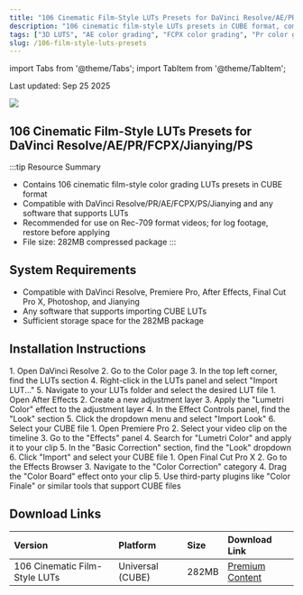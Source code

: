 ```yaml
---
title: "106 Cinematic Film-Style LUTs Presets for DaVinci Resolve/AE/PR/FCPX/Jianying/PS"
description: "106 cinematic film-style LUTs presets in CUBE format, compatible with DaVinci Resolve, Premiere Pro, After Effects, Final Cut Pro X, Photoshop, and Jianying. Perfect for achieving professional film looks on your videos."
tags: ["3D LUTS", "AE color grading", "FCPX color grading", "Pr color grading", "Jianying", "film color grading", "film stock color grading", "video color grading", "color grading presets", "DaVinci color grading"]
slug: /106-film-style-luts-presets
---
```

import Tabs from '@theme/Tabs';
import TabItem from '@theme/TabItem';

Last updated: Sep 25 2025

![](https://www.gfxcamp.com/wp-content/uploads/2025/09/Film-Stock-Film-inspired-LUTs.jpg)

## 106 Cinematic Film-Style LUTs Presets for DaVinci Resolve/AE/PR/FCPX/Jianying/PS

:::tip Resource Summary
- Contains 106 cinematic film-style color grading LUTs presets in CUBE format
- Compatible with DaVinci Resolve/PR/AE/FCPX/PS/Jianying and any software that supports LUTs
- Recommended for use on Rec-709 format videos; for log footage, restore before applying
- File size: 282MB compressed package
:::

## System Requirements

- Compatible with DaVinci Resolve, Premiere Pro, After Effects, Final Cut Pro X, Photoshop, and Jianying
- Any software that supports importing CUBE LUTs
- Sufficient storage space for the 282MB package

## Installation Instructions

<Tabs>
<TabItem value="davinci" label="DaVinci Resolve">
1. Open DaVinci Resolve
2. Go to the Color page
3. In the top left corner, find the LUTs section
4. Right-click in the LUTs panel and select "Import LUT..."
5. Navigate to your LUTs folder and select the desired LUT file
</TabItem>
<TabItem value="ae" label="After Effects">
1. Open After Effects
2. Create a new adjustment layer
3. Apply the "Lumetri Color" effect to the adjustment layer
4. In the Effect Controls panel, find the "Look" section
5. Click the dropdown menu and select "Import Look"
6. Select your CUBE file
</TabItem>
<TabItem value="pr" label="Premiere Pro">
1. Open Premiere Pro
2. Select your video clip on the timeline
3. Go to the "Effects" panel
4. Search for "Lumetri Color" and apply it to your clip
5. In the "Basic Correction" section, find the "Look" dropdown
6. Click "Import" and select your CUBE file
</TabItem>
<TabItem value="fcpx" label="Final Cut Pro X">
1. Open Final Cut Pro X
2. Go to the Effects Browser
3. Navigate to the "Color Correction" category
4. Drag the "Color Board" effect onto your clip
5. Use third-party plugins like "Color Finale" or similar tools that support CUBE files
</TabItem>
</Tabs>

## Download Links

| Version | Platform | Size | Download Link |
| :--- | :--- | :--- | :--- |
| 106 Cinematic Film-Style LUTs | Universal (CUBE) | 282MB | [Premium Content](https://wa.me/8613237610083) |